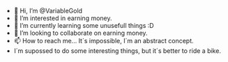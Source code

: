 - 👋 Hi, I’m @VariableGold
- 👀 I’m interested in earning money.
- 🌱 I’m currently learning some unusefull things :D
- 💞️ I’m looking to collaborate on earning money.
- 📫 How to reach me... It´s impossible, I´m an abstract concept. 
- I´m supossed to do some interesting things, but it´s better to ride a bike.

<!---
VG676/VG676 is a ✨ special ✨ repository because its `README.md` (this file) appears on your GitHub profile.
You can click the Preview link to take a look at your changes.
--->
